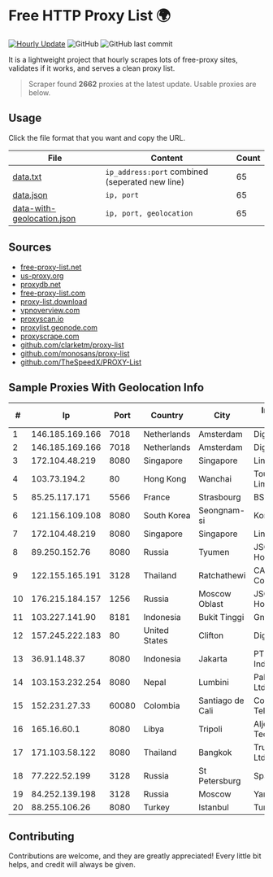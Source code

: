 
# Free HTTP Proxy List 🌍

[![Hourly Update](https://github.com/mertguvencli/http-proxy-list/actions/workflows/main.yml/badge.svg?branch=main)](https://github.com/mertguvencli/http-proxy-list/actions/workflows/main.yml)
![GitHub](https://img.shields.io/github/license/mertguvencli/http-proxy-list)
![GitHub last commit](https://img.shields.io/github/last-commit/mertguvencli/http-proxy-list)

It is a lightweight project that hourly scrapes lots of free-proxy sites, validates if it works, and serves a clean proxy list.


> Scraper found **2662** proxies at the latest update. Usable proxies are below.

## Usage

Click the file format that you want and copy the URL.


|File|Content|Count|
|----|-------|-----|
|[data.txt](https://raw.githubusercontent.com/mertguvencli/http-proxy-list/main/proxy-list/data.txt)|`ip_address:port` combined (seperated new line)|65|
|[data.json](https://raw.githubusercontent.com/mertguvencli/http-proxy-list/main/proxy-list/data.json)|`ip, port`|65|
|[data-with-geolocation.json](https://raw.githubusercontent.com/mertguvencli/http-proxy-list/main/proxy-list/data-with-geolocation.json)|`ip, port, geolocation`|65|

## Sources

* [free-proxy-list.net](https://free-proxy-list.net)
* [us-proxy.org](https://www.us-proxy.org)
* [proxydb.net](http://proxydb.net)
* [free-proxy-list.com](https://free-proxy-list.com/?page=&port=&type%5B%5D=http&type%5B%5D=https&up_time=0&search=Search)
* [proxy-list.download](https://www.proxy-list.download/HTTP)
* [vpnoverview.com](https://vpnoverview.com/privacy/anonymous-browsing/free-proxy-servers)
* [proxyscan.io](https://www.proxyscan.io)
* [proxylist.geonode.com](https://proxylist.geonode.com/api/proxy-list?limit=300&page=1&sort_by=lastChecked&sort_type=desc&protocols=http,https)
* [proxyscrape.com](https://api.proxyscrape.com/v2/?request=displayproxies&protocol=http&timeout=10000&country=all&ssl=all&anonymity=all)
* [github.com/clarketm/proxy-list](https://raw.githubusercontent.com/clarketm/proxy-list/master/proxy-list-raw.txt)
* [github.com/monosans/proxy-list](https://raw.githubusercontent.com/monosans/proxy-list/main/proxies/http.txt)
* [github.com/TheSpeedX/PROXY-List](https://raw.githubusercontent.com/TheSpeedX/PROXY-List/master/http.txt)


## Sample Proxies With Geolocation Info

|#|Ip|Port|Country|City|Internet Service Provider|
|-|--|----|-------|----|-------------------------|
|1|146.185.169.166|7018|Netherlands|Amsterdam|DigitalOcean, LLC|
|2|146.185.169.166|7018|Netherlands|Amsterdam|DigitalOcean, LLC|
|3|172.104.48.219|8080|Singapore|Singapore|Linode, LLC|
|4|103.73.194.2|80|Hong Kong|Wanchai|TouchPal HK Co., Limited|
|5|85.25.117.171|5566|France|Strasbourg|BSB-SERVICE|
|6|121.156.109.108|8080|South Korea|Seongnam-si|Korea Telecom|
|7|172.104.48.219|8080|Singapore|Singapore|Linode, LLC|
|8|89.250.152.76|8080|Russia|Tyumen|JSC "ER-Telecom Holding"|
|9|122.155.165.191|3128|Thailand|Ratchathewi|CAT Telecom Public Company Limited|
|10|176.215.184.157|1256|Russia|Moscow Oblast|JSC "ER-Telecom Holding"|
|11|103.227.141.90|8181|Indonesia|Bukit Tinggi|Gnet Biaro Akses|
|12|157.245.222.183|80|United States|Clifton|DigitalOcean, LLC|
|13|36.91.148.37|8080|Indonesia|Jakarta|PT. Telekomunikasi Indonesia|
|14|103.153.232.254|8080|Nepal|Lumbini|Pals Network Pvt. Ltd|
|15|152.231.27.33|60080|Colombia|Santiago de Cali|Colombiatel Telecomunicaciones|
|16|165.16.60.1|8080|Libya|Tripoli|Aljeel Aljadeed For Technology|
|17|171.103.58.122|8080|Thailand|Bangkok|True Internet Co., Ltd.|
|18|77.222.52.199|3128|Russia|St Petersburg|Spaceweb network|
|19|84.252.139.198|3128|Russia|Moscow|Yandex.Cloud LLC|
|20|88.255.106.26|8080|Turkey|Istanbul|TurkTelekom|



## Contributing

Contributions are welcome, and they are greatly appreciated! Every
little bit helps, and credit will always be given.

